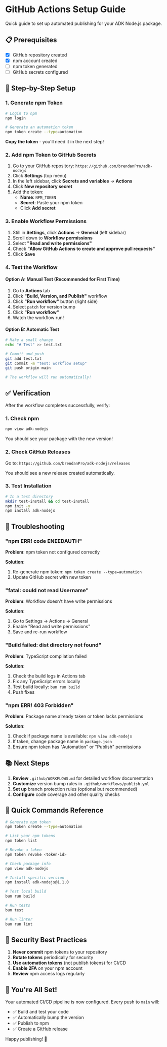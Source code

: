 # GitHub Actions Setup Guide

Quick guide to set up automated publishing for your ADK Node.js package.

## 📋 Prerequisites

- [x] GitHub repository created
- [x] npm account created
- [ ] npm token generated
- [ ] GitHub secrets configured

## 🚀 Step-by-Step Setup

### 1. Generate npm Token

```bash
# Login to npm
npm login

# Generate an automation token
npm token create --type=automation
```

**Copy the token** - you'll need it in the next step!

### 2. Add npm Token to GitHub Secrets

1. Go to your GitHub repository: `https://github.com/brendanPro/adk-nodejs`
2. Click **Settings** (top menu)
3. In the left sidebar, click **Secrets and variables** → **Actions**
4. Click **New repository secret**
5. Add the token:
   - **Name**: `NPM_TOKEN`
   - **Secret**: Paste your npm token
   - Click **Add secret**

### 3. Enable Workflow Permissions

1. Still in **Settings**, click **Actions** → **General** (left sidebar)
2. Scroll down to **Workflow permissions**
3. Select **"Read and write permissions"**
4. Check **"Allow GitHub Actions to create and approve pull requests"**
5. Click **Save**

### 4. Test the Workflow

#### Option A: Manual Test (Recommended for First Time)

1. Go to **Actions** tab
2. Click **"Build, Version, and Publish"** workflow
3. Click **"Run workflow"** button (right side)
4. Select `patch` for version bump
5. Click **"Run workflow"**
6. Watch the workflow run!

#### Option B: Automatic Test

```bash
# Make a small change
echo "# Test" >> test.txt

# Commit and push
git add test.txt
git commit -m "test: workflow setup"
git push origin main

# The workflow will run automatically!
```

## ✅ Verification

After the workflow completes successfully, verify:

### 1. Check npm
```bash
npm view adk-nodejs
```

You should see your package with the new version!

### 2. Check GitHub Releases
Go to: `https://github.com/brendanPro/adk-nodejs/releases`

You should see a new release created automatically.

### 3. Test Installation
```bash
# In a test directory
mkdir test-install && cd test-install
npm init -y
npm install adk-nodejs
```

## 🔧 Troubleshooting

### "npm ERR! code ENEEDAUTH"
**Problem**: npm token not configured correctly

**Solution**:
1. Re-generate npm token: `npm token create --type=automation`
2. Update GitHub secret with new token

### "fatal: could not read Username"
**Problem**: Workflow doesn't have write permissions

**Solution**:
1. Go to Settings → Actions → General
2. Enable "Read and write permissions"
3. Save and re-run workflow

### "Build failed: dist directory not found"
**Problem**: TypeScript compilation failed

**Solution**:
1. Check the build logs in Actions tab
2. Fix any TypeScript errors locally
3. Test build locally: `bun run build`
4. Push fixes

### "npm ERR! 403 Forbidden"
**Problem**: Package name already taken or token lacks permissions

**Solution**:
1. Check if package name is available: `npm view adk-nodejs`
2. If taken, change package name in `package.json`
3. Ensure npm token has "Automation" or "Publish" permissions

## 📚 Next Steps

1. **Review** `.github/WORKFLOWS.md` for detailed workflow documentation
2. **Customize** version bump rules in `.github/workflows/publish.yml`
3. **Set up** branch protection rules (optional but recommended)
4. **Configure** code coverage and other quality checks

## 🎯 Quick Commands Reference

```bash
# Generate npm token
npm token create --type=automation

# List your npm tokens
npm token list

# Revoke a token
npm token revoke <token-id>

# Check package info
npm view adk-nodejs

# Install specific version
npm install adk-nodejs@1.1.0

# Test local build
bun run build

# Run tests
bun test

# Run linter
bun run lint
```

## 🔐 Security Best Practices

1. **Never commit** npm tokens to your repository
2. **Rotate tokens** periodically for security
3. **Use automation tokens** (not publish tokens) for CI/CD
4. **Enable 2FA** on your npm account
5. **Review** npm access logs regularly

## 🎉 You're All Set!

Your automated CI/CD pipeline is now configured. Every push to `main` will:
- ✅ Build and test your code
- ✅ Automatically bump the version
- ✅ Publish to npm
- ✅ Create a GitHub release

Happy publishing! 🚀
